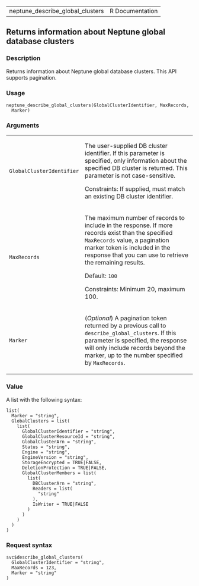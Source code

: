 <table style="width: 100%;">
<tbody>
<tr class="odd">
<td>neptune_describe_global_clusters</td>
<td style="text-align: right;">R Documentation</td>
</tr>
</tbody>
</table>

## Returns information about Neptune global database clusters

### Description

Returns information about Neptune global database clusters. This API
supports pagination.

### Usage

    neptune_describe_global_clusters(GlobalClusterIdentifier, MaxRecords,
      Marker)

### Arguments

<table>
<colgroup>
<col style="width: 35%" />
<col style="width: 65%" />
</colgroup>
<tbody>
<tr class="odd">
<td><code
id="neptune_describe_global_clusters_:_GlobalClusterIdentifier">GlobalClusterIdentifier</code></td>
<td><p>The user-supplied DB cluster identifier. If this parameter is
specified, only information about the specified DB cluster is returned.
This parameter is not case-sensitive.</p>
<p>Constraints: If supplied, must match an existing DB cluster
identifier.</p></td>
</tr>
<tr class="even">
<td><code
id="neptune_describe_global_clusters_:_MaxRecords">MaxRecords</code></td>
<td><p>The maximum number of records to include in the response. If more
records exist than the specified <code>MaxRecords</code> value, a
pagination marker token is included in the response that you can use to
retrieve the remaining results.</p>
<p>Default: <code>100</code></p>
<p>Constraints: Minimum 20, maximum 100.</p></td>
</tr>
<tr class="odd">
<td><code
id="neptune_describe_global_clusters_:_Marker">Marker</code></td>
<td><p>(<em>Optional</em>) A pagination token returned by a previous
call to <code>describe_global_clusters</code>. If this parameter is
specified, the response will only include records beyond the marker, up
to the number specified by <code>MaxRecords</code>.</p></td>
</tr>
</tbody>
</table>

### Value

A list with the following syntax:

    list(
      Marker = "string",
      GlobalClusters = list(
        list(
          GlobalClusterIdentifier = "string",
          GlobalClusterResourceId = "string",
          GlobalClusterArn = "string",
          Status = "string",
          Engine = "string",
          EngineVersion = "string",
          StorageEncrypted = TRUE|FALSE,
          DeletionProtection = TRUE|FALSE,
          GlobalClusterMembers = list(
            list(
              DBClusterArn = "string",
              Readers = list(
                "string"
              ),
              IsWriter = TRUE|FALSE
            )
          )
        )
      )
    )

### Request syntax

    svc$describe_global_clusters(
      GlobalClusterIdentifier = "string",
      MaxRecords = 123,
      Marker = "string"
    )
